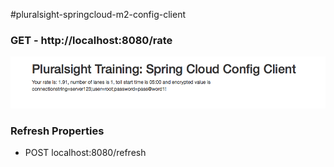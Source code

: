 #pluralsight-springcloud-m2-config-client

### GET - http://localhost:8080/rate

![](image.png)


### Refresh Properties 
- POST localhost:8080/refresh
